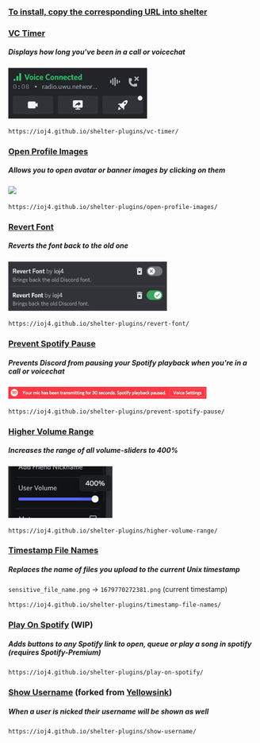 ### <u><b>To install, copy the corresponding URL into <a href="https://github.com/uwu/shelter">shelter</a></b></u><br>

### [VC Timer](https://github.com/ioj4/shelter-plugins/tree/master/plugins/vc-timer/)
##### Displays how long you've been in a call or voicechat
<img src="static/vc-timer.jpg" width="280">

```
https://ioj4.github.io/shelter-plugins/vc-timer/
```

### [Open Profile Images](https://github.com/ioj4/shelter-plugins/tree/master/plugins/open-profile-images/)
##### Allows you to open avatar or banner images by clicking on them
<img src="static/open-profile-images.gif" width="320">

```
https://ioj4.github.io/shelter-plugins/open-profile-images/
```

### [Revert Font](https://github.com/ioj4/shelter-plugins/tree/master/plugins/revert-font/)
##### Reverts the font back to the old one
<img src="static/revert-font.jpg" width="320">

```
https://ioj4.github.io/shelter-plugins/revert-font/
```

### [Prevent Spotify Pause](https://github.com/ioj4/shelter-plugins/tree/master/plugins/prevent-spotify-pause/)
##### Prevents Discord from pausing your Spotify playback when you're in a call or voicechat
<img src="static/prevent-spotify-pause.jpg" height="24">

```
https://ioj4.github.io/shelter-plugins/prevent-spotify-pause/
```

### [Higher Volume Range](https://github.com/ioj4/shelter-plugins/tree/master/plugins/higher-volume-range)
##### Increases the range of all volume-sliders to 400%
<img src="static/higher-volume-range.jpg" width="210">

```
https://ioj4.github.io/shelter-plugins/higher-volume-range/
```

### [Timestamp File Names](https://github.com/ioj4/shelter-plugins/tree/master/plugins/timestamp-file-names/)
##### Replaces the name of files you upload to the current Unix timestamp
`sensitive_file_name.png` → `1679770272381.png` (current timestamp)
```
https://ioj4.github.io/shelter-plugins/timestamp-file-names/
```

### [Play On Spotify](https://github.com/ioj4/shelter-plugins/tree/master/plugins/play-on-spotify/) (WIP)
##### Adds buttons to any Spotify link to open, queue or play a song in spotify (requires Spotify-Premium)
```
https://ioj4.github.io/shelter-plugins/play-on-spotify/
```

### [Show Username](https://github.com/ioj4/shelter-plugins/tree/master/plugins/show-username/) (forked from [Yellowsink](https://github.com/yellowsink/shelter-plugins))
##### When a user is nicked their username will be shown as well
```
https://ioj4.github.io/shelter-plugins/show-username/
```
